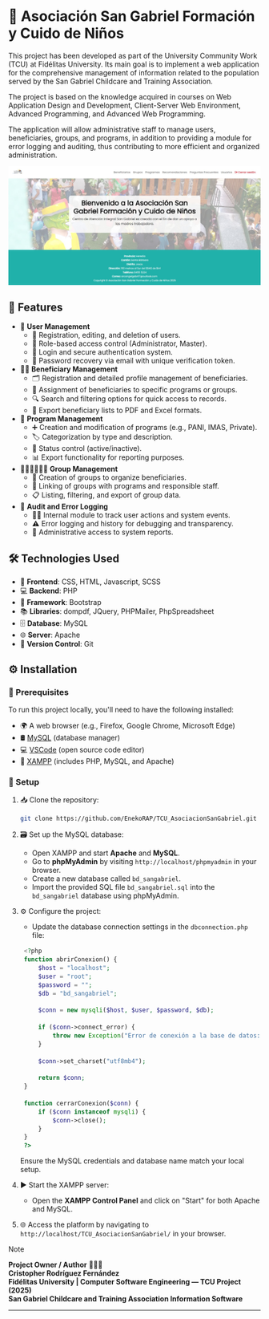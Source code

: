 # 🏫 Asociación San Gabriel Formación y Cuido de Niños

This project has been developed as part of the University Community Work (TCU) at Fidélitas University. Its main goal is to implement a web application for the comprehensive management of information related to the population served by the San Gabriel Childcare and Training Association.

The project is based on the knowledge acquired in courses on Web Application Design and Development, Client-Server Web Environment, Advanced Programming, and Advanced Web Programming.

The application will allow administrative staff to manage users, beneficiaries, groups, and programs, in addition to providing a module for error logging and auditing, thus contributing to more efficient and organized administration.

![TCU_AsociacionSanGabriel](Assets/img/fondo_README.jpg)

## 🧩 Features

- 👥 **User Management**
    - 📝 Registration, editing, and deletion of users.
    - 🔐 Role-based access control (Administrator, Master).
    - 🔑 Login and secure authentication system.
    - 📧 Password recovery via email with unique verification token.
- 🧒🏻 **Beneficiary Management**
    - 🗂️ Registration and detailed profile management of beneficiaries.
    - 🧾 Assignment of beneficiaries to specific programs or groups.
    - 🔍 Search and filtering options for quick access to records.
    - 📄 Export beneficiary lists to PDF and Excel formats.
- 🏢 **Program Management**
    - ➕ Creation and modification of programs (e.g., PANI, IMAS, Private).
    - 🏷️ Categorization by type and description.
    - 🔄 Status control (active/inactive).
    - 📊 Export functionality for reporting purposes.
- 👨🏻‍👩🏻‍👧🏻 **Group Management**
    - 👥 Creation of groups to organize beneficiaries.
    - 🔗 Linking of groups with programs and responsible staff.
    - 📋 Listing, filtering, and export of group data.
- 🧾 **Audit and Error Logging**
    - 🕵🏻 Internal module to track user actions and system events.
    - ⚠️ Error logging and history for debugging and transparency.
    - 📁 Administrative access to system reports.

## 🛠️ Technologies Used

- 🎨 **Frontend**: CSS, HTML, Javascript, SCSS
- 💻 **Backend**: PHP
- 🧱 **Framework**: Bootstrap
- 📚 **Libraries**: dompdf, JQuery, PHPMailer, PhpSpreadsheet
- 🗄️ **Database**: MySQL
- 🌐 **Server**: Apache
- 🧩 **Version Control**: Git

## ⚙️ Installation

### 🧰 Prerequisites

To run this project locally, you'll need to have the following installed:

- 🌍 A web browser (e.g., Firefox, Google Chrome, Microsoft Edge)
- 🛢️ [MySQL](https://www.mysql.com/products/workbench/) (database manager)
- 💻 [VSCode](https://code.visualstudio.com/) (open source code editor)
- 🚀 [XAMPP](https://www.apachefriends.org/es/index.html) (includes PHP, MySQL, and Apache)

### 🔧 Setup

1. 📥 Clone the repository:

    ```bash
    git clone https://github.com/EnekoRAP/TCU_AsociacionSanGabriel.git
    ```

2. 🗃️ Set up the MySQL database:

   - Open XAMPP and start **Apache** and **MySQL**.
   - Go to **phpMyAdmin** by visiting `http://localhost/phpmyadmin` in your browser.
   - Create a new database called `bd_sangabriel`.
   - Import the provided SQL file `bd_sangabriel.sql` into the `bd_sangabriel` database using phpMyAdmin.

3. ⚙️ Configure the project:

   - Update the database connection settings in the `dbconnection.php` file:

   ```php
    <?php
    function abrirConexion() {
        $host = "localhost";
        $user = "root";
        $password = "";
        $db = "bd_sangabriel";
        
        $conn = new mysqli($host, $user, $password, $db);
    
        if ($conn->connect_error) {
            throw new Exception("Error de conexión a la base de datos: " . $conn->connect_error);
        }
    
        $conn->set_charset("utf8mb4");
    
        return $conn;
    }

    function cerrarConexion($conn) {
        if ($conn instanceof mysqli) {
            $conn->close();
        }
    }
    ?>
   ```
   
   Ensure the MySQL credentials and database name match your local setup.

4. ▶️ Start the XAMPP server:

   - Open the **XAMPP Control Panel** and click on "Start" for both Apache and MySQL.

5. 🌐 Access the platform by navigating to `http://localhost/TCU_AsociacionSanGabriel/` in your browser.

> [!NOTE]
> **Project Owner / Author** 🧑🏻‍💻  
> **Cristopher Rodríguez Fernández**  
> **Fidélitas University | Computer Software Engineering — TCU Project (2025)**  
> **San Gabriel Childcare and Training Association Information Software**
***
